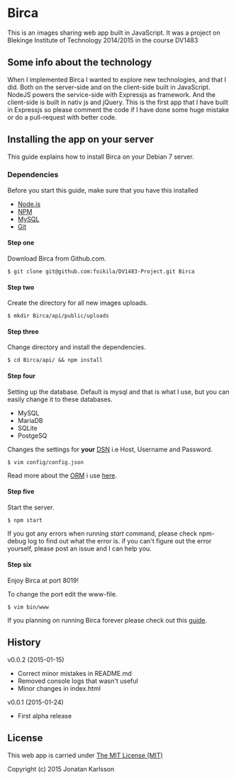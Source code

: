 
# Birca 

This is an images sharing web app built in JavaScript. It was a project on 
Blekinge Institute of Technology 2014/2015 in the course DV1483


## Some info about the technology 

When I implemented Birca I wanted to explore new technologies, and that I did.
Both on the server-side and on the client-side built in JavaScript. NodeJS powers 
the service-side with Expressjs as framework. And the client-side is built in
nativ js and  jQuery. This is the first app that I have built in Expressjs so 
please comment the code if I have done some huge mistake or do a pull-request 
with better code. 

## Installing the app on your server

This guide explains how to install Birca on your Debian 7 server.

### Dependencies

Before you start this guide, make sure that you have this installed
* [Node.js](http://nodejs.org/)
* [NPM](http://nodejs.org/)
* [MySQL](http://www.mysql.com/)
* [Git](http://git-scm.com/)

#### Step one

Download Birca from Github.com.

```
$ git clone git@github.com:foikila/DV1483-Project.git Birca
```

#### Step two

Create the directory for all new images uploads.

```
$ mkdir Birca/api/public/uploads
```

#### Step three

Change directory and install the dependencies. 

```
$ cd Birca/api/ && npm install
```

#### Step four

Setting up the database. Default is mysql and that is what I use, but you can easily 
change it to these databases.
* MySQL
* MariaDB
* SQLite
* PostgeSQ

Changes the settings for **your** [DSN](http://en.wikipedia.org/wiki/Data_source_name)
i.e Host, Username and Password.

```
$ vim config/config.json
```

Read more about the [ORM](http://en.wikipedia.org/wiki/Object-relational_mapping) i use [here](sequelizejs.com).
 
#### Step five

Start the server. 

```
$ npm start
```

If you got any errors when running *start* command, please check npm-debug log to find out what the error is. 
if you can't figure out the error yourself, please post an issue and I can help you.

#### Step six
Enjoy Birca at port 8019! 

To change the port edit the www-file.
```
$ vim bin/www
```

If you planning on running Birca forever please check out this
[guide](https://www.digitalocean.com/community/tutorials/how-to-host-multiple-node-js-applications-on-a-single-vps-with-nginx-forever-and-crontab).


## History

v0.0.2 (2015-01-15)
* Correct minor mistakes in README.md
* Removed console logs that wasn't useful 
* Minor changes in index.html

v0.0.1 (2015-01-24)
* First alpha release

## License 

This web app is carried under [The MIT License (MIT)](LICENSE)

Copyright (c) 2015 Jonatan Karlsson
